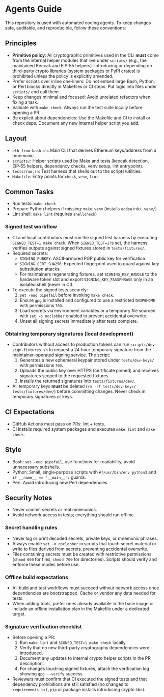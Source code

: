 # Agents Guide

This repository is used with automated coding agents. To keep changes safe,
auditable, and reproducible, follow these conventions:

## Principles
- **Primitive policy**: All cryptographic primitives used in the CLI **must** come
  from the internal helper modules that live under `scripts/` (e.g., the
  maintained Keccak and EIP‑55 helpers). Introducing or depending on third-party
  crypto libraries (system packages or PyPI crates) is prohibited unless the
  policy is explicitly amended.
- Prefer scripts over inline one‑liners: Do not embed large Bash, Python, or
  Perl blocks directly in Makefiles or CI steps. Put logic into files under
  `scripts/` and call them.
- Keep changes minimal and focused: Avoid unrelated refactors when fixing a
  task.
- Validate with `make check`: Always run the test suite locally before opening a
  PR.
- Be explicit about dependencies: Use the Makefile and CI to install or check
  deps. Document any new internal helper script you add.

## Layout
- `eth-from-bash.sh`: Main CLI that derives Ethereum keys/address from a mnemonic.
- `scripts/`: Helper scripts used by Make and tests (keccak detection, EIP‑55 helpers,
  dependency checks, venv setup, lint entrypoint).
- `tests/run.sh`: Test harness that shells out to the scripts/utilities.
- `Makefile`: Entry points for `check`, `venv`, `lint`.

## Common Tasks
- Run tests: `make check`
- Prepare Python helpers if missing: `make venv` (installs `ecdsa` into `.venv/`)
- Lint shell: `make lint` (requires `shellcheck`)

### Signed test workflow
- CI and local contributors must run the signed test harness by executing
  `SIGNED_TEST=1 make check`. When `SIGNED_TEST=1` is set, the harness verifies
  outputs against signed fixtures stored in `tests/fixtures/`.
- Required secrets:
  - `SIGNING_PUBKEY`: ASCII‑armored PGP public key for verification.
  - `SIGNING_CERT_SHA256`: Expected fingerprint used to guard against key
    substitution attacks.
  - For maintainers regenerating fixtures, set `SIGNING_KEY_HANDLE` to the
    hardware token slot and export `SIGNING_KEY_PASSPHRASE` only in an isolated
    shell (never in CI).
- To execute the signed tests securely:
  1. `set -euo pipefail` before invoking `make check`.
  2. Ensure `gpg` is installed and configured to use a restricted `GNUPGHOME`
     with permissions `700`.
  3. Load secrets via environment variables or a temporary file sourced with
     `set -o noclobber` enabled to prevent accidental overwrite.
  4. Unset all signing secrets immediately after tests complete.

### Obtaining temporary signatures (local development)
- Contributors without access to production tokens can run
  `scripts/dev-sign-fixtures.sh` to request a 24‑hour temporary signature from
  the maintainer-operated signing service. The script:
  1. Generates a new ephemeral keypair stored under `tests/dev-keys/` with
     permissions `700`.
  2. Uploads the public key over HTTPS (certificate pinned) and receives
     signatures scoped to the requested fixtures.
  3. Installs the returned signatures into `tests/fixtures/dev/`.
- All temporary keys **must** be deleted (`rm -rf tests/dev-keys/ tests/fixtures/dev/`)
  before committing changes. Never check in temporary signatures or keys.

## CI Expectations
- GitHub Actions must pass on PRs: lint + tests.
- CI installs required system packages and executes `make lint` and `make check`.

## Style
- Bash: `set -euo pipefail`, use functions for readability, avoid unnecessary subshells.
- Python: Small, single‑purpose scripts with `#!/usr/bin/env python3` and `if __name__ == '__main__':` guards.
- Perl: Avoid introducing new Perl dependencies.

## Security Notes
- Never commit secrets or real mnemonics.
- Avoid network access in tests; everything should run offline.

### Secret handling rules
- Never log or print decoded secrets, private keys, or mnemonic phrases.
- Always enable `set -o noclobber` in scripts that touch secret material or
  write to files derived from secrets, preventing accidental overwrite.
- Files containing secrets must be created with restrictive permissions (`chmod
  600` for files, `chmod 700` for directories). Scripts should verify and
  enforce these modes before use.

### Offline build expectations
- All build and test workflows must succeed without network access once
  dependencies are bootstrapped. Cache or vendor any data needed for tests.
- When adding tools, prefer ones already available in the base image or include
  an offline installation plan in the Makefile under a dedicated target.

### Signature verification checklist
- Before opening a PR:
  1. Run `make lint` and `SIGNED_TEST=1 make check` locally.
  2. Verify that no new third-party cryptography dependencies were introduced.
  3. Document any updates to internal crypto helper scripts in the PR
     description.
  4. For changes touching signed fixtures, attach the verification log showing
     `gpg --verify` success.
- Reviewers must confirm that CI executed the signed tests and that dependency
  prohibitions are still satisfied (no changes to `requirements.txt`, `pip` or
  package installs introducing crypto libs).

